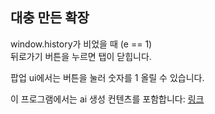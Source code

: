 ## 대충 만든 확장
window.history가 비었을 때 (e == 1)  
뒤로가기 버튼을 누르면 탭이 닫힙니다.

팝업 ui에서는 버튼을 눌러 숫자를 1 올릴 수 있습니다.

이 프로그램에서는 ai 생성 컨텐츠를 포함합니다: 
[링크](https://www.bing.com/images/create/eb91a5eab7bc2c-ec9ab0eca3bc-ebb0b0eab2bdec9d98-ebb689ec9d80-eca780eab5ac/64bc9c74f2714941a3ed6ca7ed75362e?id=0%2fnj%2b4QcG9fvdl0%2fY2onPg%3d%3d&view=detailv2&idpp=genimg)